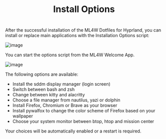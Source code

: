 <div align="center"> 

# Install Options 

</div>

<div class="tip custom-block" style="padding-top: 8px">

After the successful installation of the ML4W Dotfiles for Hyprland, you can install or replace main applications with the Installation Options script:

</div>

![image](/install-option.png)

You can start the options script from the ML4W Welcome App. 

![image](/install-option1.png)

The following options are available:
- Install the sddm display manager (login screen)
- Switch between bash and zsh
- Change between kitty and alacritty
- Choose a file manager from nautilus, yazi or dolphin
- Install Firefox, Chromium or Brave as your browser
- Install pywalfox to change the color scheme of Firefox based on your wallpaper
- Choose your system monitor between btop, htop and mission center

Your choices will be automatically enabled or a restart is required.  

